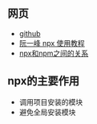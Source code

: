
## 网页

- [github](https://github.com/npm/npx)
- [阮一峰 npx 使用教程](https://www.ruanyifeng.com/blog/2019/02/npx.html)
- [npx和npm之间的关系](https://juejin.cn/post/6844903945664462855)

## npx的主要作用

- 调用项目安装的模块
- 避免全局安装模块
